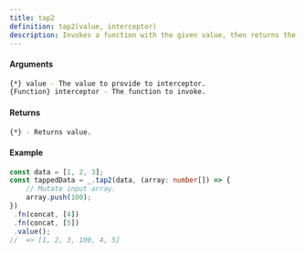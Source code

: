 ```yaml
---
title: tap2
definition: tap2(value, interceptor)
description: Invokes a function with the given value, then returns the value.
---
```



#### Arguments


```bash
{*} value - The value to provide to interceptor.
{Function} interceptor - The function to invoke.
```


#### Returns


```bash
{*} - Returns value.
```


#### Example


```ts
const data = [1, 2, 3];
const tappedData = _.tap2(data, (array: number[]) => {
    // Mutate input array.
    array.push(100);
})
 .fn(concat, [4])
 .fn(concat, [5])
 .value();
//  => [1, 2, 3, 100, 4, 5]
```